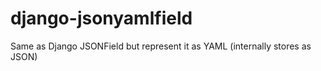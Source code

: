 # django-jsonyamlfield
Same as Django JSONField but represent it as YAML (internally stores as JSON)
